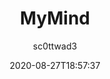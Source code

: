 ---
title: "MyMind"
images: # Create a folder in /static/images/tools that has the same name as this current markdown file and place the images there. We only need the file name here. If this is not clear, please refer to existing tools as references.
  - path: mymind-landing.png
  - path: mymind-features.png
  - path: mymind-how-it-works.png
  - path: mymind-manifesto.png
categories:
  - "Project Research"
tags:
  - "Note-taking"
  - "Tools"
  - "AI"
links:
  - name: mymind
    link: https://mymind.com/
summary: "MyMind is an idea note, quote, page, and image collector with the usual tag-style support. You add material from the web via a capable browser plugin; but, the standout feature is AI help in your search/retrieval of information, even without tags. It displays your saved material in a card grid—think Pinterest, Pocket, and similar—with selectable density and size. A large search box sits at the top with instant results while you type."
features:
  - smart tagging
  - AI search help
  - supports most common image and PDFs
platforms:
  - Web
  - Mac
  - Win
  - iOS
  - Android
fields:
  - "General and Interdisciplinary"
plans:
  - name:
    description:
makers: # the makers of the tool
  - name:
    description:
author: sc0ttwad3   # the person who submitted this tool to KausalFlow
date: 2020-08-27T18:57:37
draft: false
---
